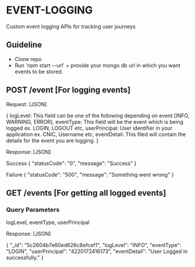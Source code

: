 # EVENT-LOGGING
Custom event logging APIs for tracking user journeys

## Guideline
- Clone repo
- Run 'npm start --url' + provide your mongo db url in which you want events to be stored.

## POST /event [For logging events]

Request: [JSON]

{
	logLevel: This field can be one of the following depending on event [INFO, WARNING, ERROR],
	eventType: This field will be the event which is being logged ex. LOGIN, LOGOUT etc,
	userPrincipal: User identifier in your application ex. CNIC, Username etc,
	eventDetail: This filed will contain the details for the event you are logging.
}

Response: [JSON]

Success
{
    "statusCode": "0",
    "message": "Success"
}

Failure
{
	"statusCode": "500",
	"message": "Something went wrong"
}

## GET /events [For getting all logged events]

### Query Parameters
logLevel, eventType, userPrincipal

Response: [JSON]

{
        "_id": "5c2604b7e60ed626c8efcef1",
        "logLevel": "INFO",
        "eventType": "LOGIN",
        "userPrincipal": "4220172416173",
        "eventDetail": "User Logged in successfully."
    }